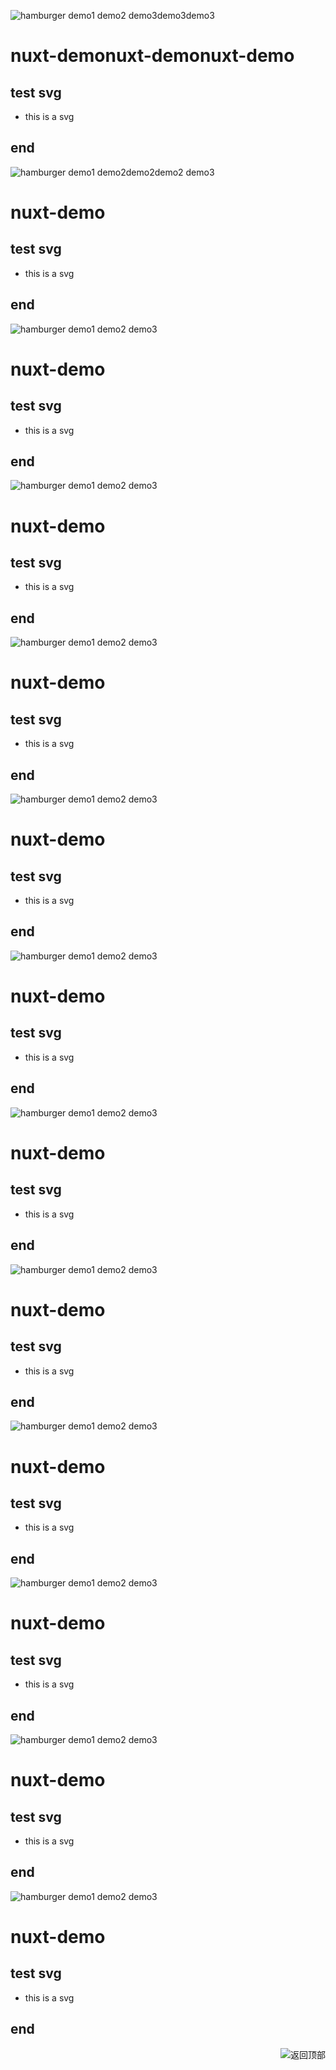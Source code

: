 
![hamburger](docs/assets/hamburger.svg)
demo1
demo2
demo3demo3demo3
# nuxt-demonuxt-demonuxt-demo
## test svg
- this is a svg
## end
![hamburger](docs/assets/hamburger.svg)
demo1
demo2demo2demo2
demo3
# nuxt-demo
## test svg
- this is a svg
## end
![hamburger](docs/assets/hamburger.svg)
demo1
demo2
demo3
# nuxt-demo
## test svg
- this is a svg
## end
![hamburger](docs/assets/hamburger.svg)
demo1
demo2
demo3
# nuxt-demo
## test svg
- this is a svg
## end
![hamburger](docs/assets/hamburger.svg)
demo1
demo2
demo3
# nuxt-demo
## test svg
- this is a svg
## end
![hamburger](docs/assets/hamburger.svg)
demo1
demo2
demo3
# nuxt-demo
## test svg
- this is a svg
## end
![hamburger](docs/assets/hamburger.svg)
demo1
demo2
demo3
# nuxt-demo
## test svg
- this is a svg
## end
![hamburger](docs/assets/hamburger.svg)
demo1
demo2
demo3
# nuxt-demo
## test svg
- this is a svg
## end
![hamburger](docs/assets/hamburger.svg)
demo1
demo2
demo3
# nuxt-demo
## test svg
- this is a svg
## end
![hamburger](docs/assets/hamburger.svg)
demo1
demo2
demo3
# nuxt-demo
## test svg
- this is a svg
## end
![hamburger](docs/assets/hamburger.svg)
demo1
demo2
demo3
# nuxt-demo
## test svg
- this is a svg
## end
![hamburger](docs/assets/hamburger.svg)
demo1
demo2
demo3
# nuxt-demo
## test svg
- this is a svg
## end
![hamburger](docs/assets/hamburger.svg)
demo1
demo2
demo3
# nuxt-demo
## test svg
- this is a svg
## end

<a href="#readme">
<img src="https://img.shields.io/badge/-返回顶部-FFFFFF.svg" title="返回顶部" align="right"/>
</a>

